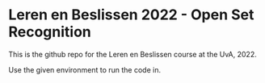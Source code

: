 #  Leren en Beslissen 2022 - Open Set Recognition

This is the github repo for the Leren en Beslissen course at the UvA, 2022. 

Use the given environment to run the code in.

